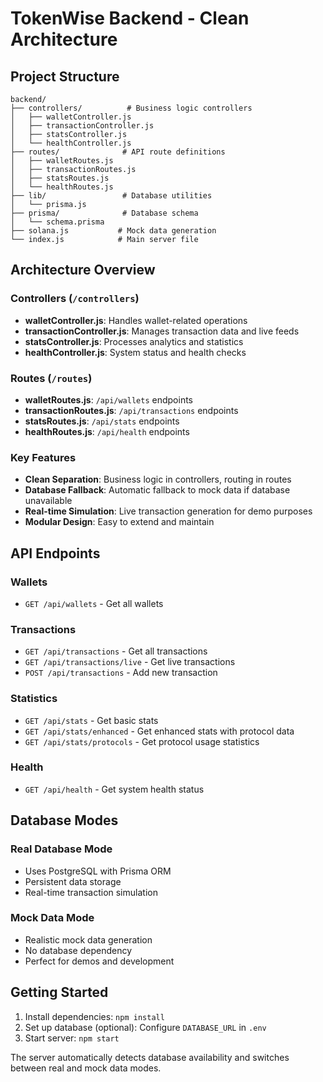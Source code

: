 # TokenWise Backend - Clean Architecture

## Project Structure

```
backend/
├── controllers/          # Business logic controllers
│   ├── walletController.js
│   ├── transactionController.js
│   ├── statsController.js
│   └── healthController.js
├── routes/              # API route definitions
│   ├── walletRoutes.js
│   ├── transactionRoutes.js
│   ├── statsRoutes.js
│   └── healthRoutes.js
├── lib/                 # Database utilities
│   └── prisma.js
├── prisma/              # Database schema
│   └── schema.prisma
├── solana.js           # Mock data generation
└── index.js            # Main server file
```

## Architecture Overview

### Controllers (`/controllers`)
- **walletController.js**: Handles wallet-related operations
- **transactionController.js**: Manages transaction data and live feeds
- **statsController.js**: Processes analytics and statistics
- **healthController.js**: System status and health checks

### Routes (`/routes`)
- **walletRoutes.js**: `/api/wallets` endpoints
- **transactionRoutes.js**: `/api/transactions` endpoints
- **statsRoutes.js**: `/api/stats` endpoints
- **healthRoutes.js**: `/api/health` endpoints

### Key Features
- **Clean Separation**: Business logic in controllers, routing in routes
- **Database Fallback**: Automatic fallback to mock data if database unavailable
- **Real-time Simulation**: Live transaction generation for demo purposes
- **Modular Design**: Easy to extend and maintain

## API Endpoints

### Wallets
- `GET /api/wallets` - Get all wallets

### Transactions
- `GET /api/transactions` - Get all transactions
- `GET /api/transactions/live` - Get live transactions
- `POST /api/transactions` - Add new transaction

### Statistics
- `GET /api/stats` - Get basic stats
- `GET /api/stats/enhanced` - Get enhanced stats with protocol data
- `GET /api/stats/protocols` - Get protocol usage statistics

### Health
- `GET /api/health` - Get system health status

## Database Modes

### Real Database Mode
- Uses PostgreSQL with Prisma ORM
- Persistent data storage
- Real-time transaction simulation

### Mock Data Mode
- Realistic mock data generation
- No database dependency
- Perfect for demos and development

## Getting Started

1. Install dependencies: `npm install`
2. Set up database (optional): Configure `DATABASE_URL` in `.env`
3. Start server: `npm start`

The server automatically detects database availability and switches between real and mock data modes. 